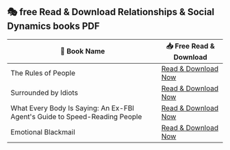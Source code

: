 ## 🎭 free Read & Download Relationships & Social Dynamics books PDF
| 📖 Book Name | 📥 Free Read & Download |
|-------------|------------------------|
| The Rules of People | [Read & Download Now](https://lit2talks.com/the-rules-of-people-163) |
| Surrounded by Idiots | [Read & Download Now](https://lit2talks.com/surrounded-by-idiots-181) |
| What Every Body Is Saying: An Ex-FBI Agent's Guide to Speed-Reading People | [Read & Download Now](https://lit2talks.com/what-every-body-is-saying-an-ex-fbi-agent-s-guide-to-speed-reading-people-165) |
| Emotional Blackmail | [Read & Download Now](https://lit2talks.com/emotional-blackmail-166) |
